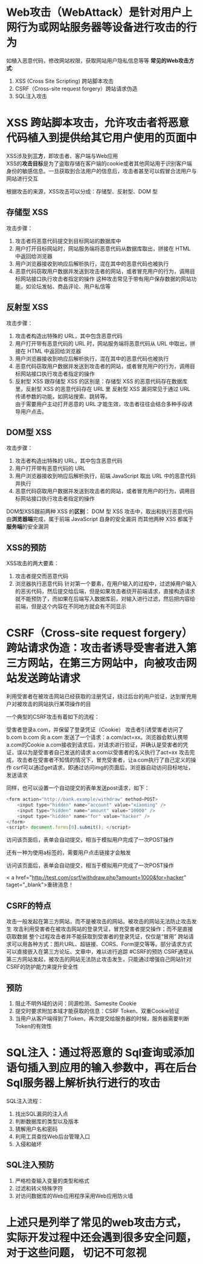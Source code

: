 # Web攻击（WebAttack）是针对用户上网行为或网站服务器等设备进行攻击的行为
如植入恶意代码，修改网站权限，获取网站用户隐私信息等等
**常见的Web攻击方式**:
1. XSS (Cross Site Scripting) 跨站脚本攻击
2. CSRF（Cross-site request forgery）跨站请求伪造
3. SQL注入攻击

# XSS 跨站脚本攻击，允许攻击者将恶意代码植入到提供给其它用户使用的页面中
XSS涉及到**三方**，即攻击者、客户端与Web应用  
XSS的**攻击目标**是为了盗取存储在客户端的cookie或者其他网站用于识别客户端身份的敏感信息。一旦获取到合法用户的信息后，攻击者甚至可以假冒合法用户与网站进行交互

根据攻击的来源，XSS攻击可以分成：存储型、反射型、DOM 型
## 存储型 XSS
攻击步骤：
1. 攻击者将恶意代码提交到目标网站的数据库中
2. 用户打开目标网站时，网站服务端将恶意代码从数据库取出，拼接在 HTML 中返回给浏览器
3. 用户浏览器接收到响应后解析执行，混在其中的恶意代码也被执行
4. 恶意代码窃取用户数据并发送到攻击者的网站，或者冒充用户的行为，调用目标网站接口执行攻击者指定的操作
这种攻击常见于带有用户保存数据的网站功能，如论坛发帖、商品评论、用户私信等
## 反射型 XSS
攻击步骤：
1. 攻击者构造出特殊的 URL，其中包含恶意代码
2. 用户打开带有恶意代码的 URL 时，网站服务端将恶意代码从 URL 中取出，拼接在 HTML 中返回给浏览器
3. 用户浏览器接收到响应后解析执行，混在其中的恶意代码也被执行
4. 恶意代码窃取用户数据并发送到攻击者的网站，或者冒充用户的行为，调用目标网站接口执行攻击者指定的操作
5. 反射型 XSS 跟存储型 XSS 的区别是：存储型 XSS 的恶意代码存在数据库里，反射型 XSS 的恶意代码存在 URL 里
反射型 XSS 漏洞常见于通过 URL 传递参数的功能，如网站搜索、跳转等。  
由于需要用户主动打开恶意的 URL 才能生效，攻击者往往会结合多种手段诱导用户点击。
## DOM型 XSS
攻击步骤：
1. 攻击者构造出特殊的 URL，其中包含恶意代码
2. 用户打开带有恶意代码的 URL
3. 用户浏览器接收到响应后解析执行，前端 JavaScript 取出 URL 中的恶意代码并执行
4. 恶意代码窃取用户数据并发送到攻击者的网站，或者冒充用户的行为，调用目标网站接口执行攻击者指定的操作

DOM型XSS跟前两种 XSS 的**区别**：
DOM 型 XSS 攻击中，取出和执行恶意代码由**浏览器端**完成，属于前端 JavaScript 自身的安全漏洞
而其他两种 XSS 都属于**服务端**的安全漏洞

## XSS的预防
XSS攻击的两大要素：
1. 攻击者提交而恶意代码
2. 浏览器执行恶意代码
针对第一个要素，在用户输入的过程中，过滤掉用户输入的恶劣代码，然后提交给后端，但是如果攻击者绕开前端请求，直接构造请求就不能预防了，而如果在后端写入数据库前，对输入进行过滤，然后把内容给前端，但是这个内容在不同地方就会有不同显示


#  CSRF（Cross-site request forgery）跨站请求伪造：攻击者诱导受害者进入第三方网站，在第三方网站中，向被攻击网站发送跨站请求

利用受害者在被攻击网站已经获取的注册凭证，绕过后台的用户验证，达到冒充用户对被攻击的网站执行某项操作的目

一个典型的CSRF攻击有着如下的流程：

受害者登录a.com，并保留了登录凭证（Cookie）
攻击者引诱受害者访问了b.com
b.com 向 a.com 发送了一个请求：a.com/act=xx。浏览器会默认携带a.com的Cookie
a.com接收到请求后，对请求进行验证，并确认是受害者的凭证，误以为是受害者自己发送的请求
a.com以受害者的名义执行了act=xx
攻击完成，攻击者在受害者不知情的情况下，冒充受害者，让a.com执行了自己定义的操作
csrf可以通过get请求，即通过访问img的页面后，浏览器自动访问目标地址，发送请求

同样，也可以设置一个自动提交的表单发送post请求，如下：
```javascript
<form action="http://bank.example/withdraw" method=POST>
    <input type="hidden" name="account" value="xiaoming" />
    <input type="hidden" name="amount" value="10000" />
    <input type="hidden" name="for" value="hacker" />
</form>
<script> document.forms[0].submit(); </script> 
```
访问该页面后，表单会自动提交，相当于模拟用户完成了一次POST操作

还有一种为使用a标签的，需要用户点击链接才会触发

访问该页面后，表单会自动提交，相当于模拟用户完成了一次POST操作

< a href="http://test.com/csrf/withdraw.php?amount=1000&for=hacker" taget="_blank">重磅消息！<a/>

## CSRF的特点
攻击一般发起在第三方网站，而不是被攻击的网站。被攻击的网站无法防止攻击发生
攻击利用受害者在被攻击网站的登录凭证，冒充受害者提交操作；而不是直接窃取数据
整个过程攻击者并不能获取到受害者的登录凭证，仅仅是“冒用”
跨站请求可以用各种方式：图片URL、超链接、CORS、Form提交等等。部分请求方式可以直接嵌入在第三方论坛、文章中，难以进行追踪
#CSRF的预防
CSRF通常从第三方网站发起，被攻击的网站无法防止攻击发生，只能通过增强自己网站针对CSRF的防护能力来提升安全性

## 预防
1. 阻止不明外域的访问：同源检测、Samesite Cookie
2. 提交时要求附加本域才能获取的信息：CSRF Token、双重Cookie验证
3. 当用户从客户端得到了Token，再次提交给服务器的时候，服务器需要判断Token的有效性

# SQL注入：通过将恶意的 Sql查询或添加语句插入到应用的输入参数中，再在后台 Sql服务器上解析执行进行的攻击
SQL注入流程：
1. 找出SQL漏洞的注入点
2. 判断数据库的类型以及版本
3. 猜解用户名和密码
4. 利用工具查找Web后台管理入口
5. 入侵和破坏
## SQL注入预防
1. 严格检查输入变量的类型和格式
2. 过滤和转义特殊字符
3. 对访问数据库的Web应用程序采用Web应用防火墙


# 上述只是列举了常见的web攻击方式，实际开发过程中还会遇到很多安全问题，对于这些问题， 切记不可忽视